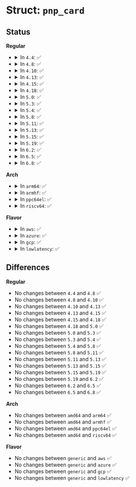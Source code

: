 # Struct: <code>pnp_card</code>

## Status
<b>Regular</b>
<ul>
<li>
<details>
<summary>In <code>4.4</code>: ✅</summary>

```c
struct pnp_card {
    struct device dev;
    unsigned char number;
    struct list_head global_list;
    struct list_head protocol_list;
    struct list_head devices;
    struct pnp_protocol *protocol;
    struct pnp_id *id;
    char name[50];
    unsigned char pnpver;
    unsigned char productver;
    unsigned int serial;
    unsigned char checksum;
    struct proc_dir_entry *procdir;
};
```
</details>
</li>
<li>
<details>
<summary>In <code>4.8</code>: ✅</summary>

```c
struct pnp_card {
    struct device dev;
    unsigned char number;
    struct list_head global_list;
    struct list_head protocol_list;
    struct list_head devices;
    struct pnp_protocol *protocol;
    struct pnp_id *id;
    char name[50];
    unsigned char pnpver;
    unsigned char productver;
    unsigned int serial;
    unsigned char checksum;
    struct proc_dir_entry *procdir;
};
```
</details>
</li>
<li>
<details>
<summary>In <code>4.10</code>: ✅</summary>

```c
struct pnp_card {
    struct device dev;
    unsigned char number;
    struct list_head global_list;
    struct list_head protocol_list;
    struct list_head devices;
    struct pnp_protocol *protocol;
    struct pnp_id *id;
    char name[50];
    unsigned char pnpver;
    unsigned char productver;
    unsigned int serial;
    unsigned char checksum;
    struct proc_dir_entry *procdir;
};
```
</details>
</li>
<li>
<details>
<summary>In <code>4.13</code>: ✅</summary>

```c
struct pnp_card {
    struct device dev;
    unsigned char number;
    struct list_head global_list;
    struct list_head protocol_list;
    struct list_head devices;
    struct pnp_protocol *protocol;
    struct pnp_id *id;
    char name[50];
    unsigned char pnpver;
    unsigned char productver;
    unsigned int serial;
    unsigned char checksum;
    struct proc_dir_entry *procdir;
};
```
</details>
</li>
<li>
<details>
<summary>In <code>4.15</code>: ✅</summary>

```c
struct pnp_card {
    struct device dev;
    unsigned char number;
    struct list_head global_list;
    struct list_head protocol_list;
    struct list_head devices;
    struct pnp_protocol *protocol;
    struct pnp_id *id;
    char name[50];
    unsigned char pnpver;
    unsigned char productver;
    unsigned int serial;
    unsigned char checksum;
    struct proc_dir_entry *procdir;
};
```
</details>
</li>
<li>
<details>
<summary>In <code>4.18</code>: ✅</summary>

```c
struct pnp_card {
    struct device dev;
    unsigned char number;
    struct list_head global_list;
    struct list_head protocol_list;
    struct list_head devices;
    struct pnp_protocol *protocol;
    struct pnp_id *id;
    char name[50];
    unsigned char pnpver;
    unsigned char productver;
    unsigned int serial;
    unsigned char checksum;
    struct proc_dir_entry *procdir;
};
```
</details>
</li>
<li>
<details>
<summary>In <code>5.0</code>: ✅</summary>

```c
struct pnp_card {
    struct device dev;
    unsigned char number;
    struct list_head global_list;
    struct list_head protocol_list;
    struct list_head devices;
    struct pnp_protocol *protocol;
    struct pnp_id *id;
    char name[50];
    unsigned char pnpver;
    unsigned char productver;
    unsigned int serial;
    unsigned char checksum;
    struct proc_dir_entry *procdir;
};
```
</details>
</li>
<li>
<details>
<summary>In <code>5.3</code>: ✅</summary>

```c
struct pnp_card {
    struct device dev;
    unsigned char number;
    struct list_head global_list;
    struct list_head protocol_list;
    struct list_head devices;
    struct pnp_protocol *protocol;
    struct pnp_id *id;
    char name[50];
    unsigned char pnpver;
    unsigned char productver;
    unsigned int serial;
    unsigned char checksum;
    struct proc_dir_entry *procdir;
};
```
</details>
</li>
<li>
<details>
<summary>In <code>5.4</code>: ✅</summary>

```c
struct pnp_card {
    struct device dev;
    unsigned char number;
    struct list_head global_list;
    struct list_head protocol_list;
    struct list_head devices;
    struct pnp_protocol *protocol;
    struct pnp_id *id;
    char name[50];
    unsigned char pnpver;
    unsigned char productver;
    unsigned int serial;
    unsigned char checksum;
    struct proc_dir_entry *procdir;
};
```
</details>
</li>
<li>
<details>
<summary>In <code>5.8</code>: ✅</summary>

```c
struct pnp_card {
    struct device dev;
    unsigned char number;
    struct list_head global_list;
    struct list_head protocol_list;
    struct list_head devices;
    struct pnp_protocol *protocol;
    struct pnp_id *id;
    char name[50];
    unsigned char pnpver;
    unsigned char productver;
    unsigned int serial;
    unsigned char checksum;
    struct proc_dir_entry *procdir;
};
```
</details>
</li>
<li>
<details>
<summary>In <code>5.11</code>: ✅</summary>

```c
struct pnp_card {
    struct device dev;
    unsigned char number;
    struct list_head global_list;
    struct list_head protocol_list;
    struct list_head devices;
    struct pnp_protocol *protocol;
    struct pnp_id *id;
    char name[50];
    unsigned char pnpver;
    unsigned char productver;
    unsigned int serial;
    unsigned char checksum;
    struct proc_dir_entry *procdir;
};
```
</details>
</li>
<li>
<details>
<summary>In <code>5.13</code>: ✅</summary>

```c
struct pnp_card {
    struct device dev;
    unsigned char number;
    struct list_head global_list;
    struct list_head protocol_list;
    struct list_head devices;
    struct pnp_protocol *protocol;
    struct pnp_id *id;
    char name[50];
    unsigned char pnpver;
    unsigned char productver;
    unsigned int serial;
    unsigned char checksum;
    struct proc_dir_entry *procdir;
};
```
</details>
</li>
<li>
<details>
<summary>In <code>5.15</code>: ✅</summary>

```c
struct pnp_card {
    struct device dev;
    unsigned char number;
    struct list_head global_list;
    struct list_head protocol_list;
    struct list_head devices;
    struct pnp_protocol *protocol;
    struct pnp_id *id;
    char name[50];
    unsigned char pnpver;
    unsigned char productver;
    unsigned int serial;
    unsigned char checksum;
    struct proc_dir_entry *procdir;
};
```
</details>
</li>
<li>
<details>
<summary>In <code>5.19</code>: ✅</summary>

```c
struct pnp_card {
    struct device dev;
    unsigned char number;
    struct list_head global_list;
    struct list_head protocol_list;
    struct list_head devices;
    struct pnp_protocol *protocol;
    struct pnp_id *id;
    char name[50];
    unsigned char pnpver;
    unsigned char productver;
    unsigned int serial;
    unsigned char checksum;
    struct proc_dir_entry *procdir;
};
```
</details>
</li>
<li>
<details>
<summary>In <code>6.2</code>: ✅</summary>

```c
struct pnp_card {
    struct device dev;
    unsigned char number;
    struct list_head global_list;
    struct list_head protocol_list;
    struct list_head devices;
    struct pnp_protocol *protocol;
    struct pnp_id *id;
    char name[50];
    unsigned char pnpver;
    unsigned char productver;
    unsigned int serial;
    unsigned char checksum;
    struct proc_dir_entry *procdir;
};
```
</details>
</li>
<li>
<details>
<summary>In <code>6.5</code>: ✅</summary>

```c
struct pnp_card {
    struct device dev;
    unsigned char number;
    struct list_head global_list;
    struct list_head protocol_list;
    struct list_head devices;
    struct pnp_protocol *protocol;
    struct pnp_id *id;
    char name[50];
    unsigned char pnpver;
    unsigned char productver;
    unsigned int serial;
    unsigned char checksum;
    struct proc_dir_entry *procdir;
};
```
</details>
</li>
<li>
<details>
<summary>In <code>6.8</code>: ✅</summary>

```c
struct pnp_card {
    struct device dev;
    unsigned char number;
    struct list_head global_list;
    struct list_head protocol_list;
    struct list_head devices;
    struct pnp_protocol *protocol;
    struct pnp_id *id;
    char name[50];
    unsigned char pnpver;
    unsigned char productver;
    unsigned int serial;
    unsigned char checksum;
    struct proc_dir_entry *procdir;
};
```
</details>
</li>
</ul>
<b>Arch</b>
<ul>
<li>
<details>
<summary>In <code>arm64</code>: ✅</summary>

```c
struct pnp_card {
    struct device dev;
    unsigned char number;
    struct list_head global_list;
    struct list_head protocol_list;
    struct list_head devices;
    struct pnp_protocol *protocol;
    struct pnp_id *id;
    char name[50];
    unsigned char pnpver;
    unsigned char productver;
    unsigned int serial;
    unsigned char checksum;
    struct proc_dir_entry *procdir;
};
```
</details>
</li>
<li>
<details>
<summary>In <code>armhf</code>: ✅</summary>

```c
struct pnp_card {
    struct device dev;
    unsigned char number;
    struct list_head global_list;
    struct list_head protocol_list;
    struct list_head devices;
    struct pnp_protocol *protocol;
    struct pnp_id *id;
    char name[50];
    unsigned char pnpver;
    unsigned char productver;
    unsigned int serial;
    unsigned char checksum;
    struct proc_dir_entry *procdir;
};
```
</details>
</li>
<li>
<details>
<summary>In <code>ppc64el</code>: ✅</summary>

```c
struct pnp_card {
    struct device dev;
    unsigned char number;
    struct list_head global_list;
    struct list_head protocol_list;
    struct list_head devices;
    struct pnp_protocol *protocol;
    struct pnp_id *id;
    char name[50];
    unsigned char pnpver;
    unsigned char productver;
    unsigned int serial;
    unsigned char checksum;
    struct proc_dir_entry *procdir;
};
```
</details>
</li>
<li>
<details>
<summary>In <code>riscv64</code>: ✅</summary>

```c
struct pnp_card {
    struct device dev;
    unsigned char number;
    struct list_head global_list;
    struct list_head protocol_list;
    struct list_head devices;
    struct pnp_protocol *protocol;
    struct pnp_id *id;
    char name[50];
    unsigned char pnpver;
    unsigned char productver;
    unsigned int serial;
    unsigned char checksum;
    struct proc_dir_entry *procdir;
};
```
</details>
</li>
</ul>
<b>Flavor</b>
<ul>
<li>
<details>
<summary>In <code>aws</code>: ✅</summary>

```c
struct pnp_card {
    struct device dev;
    unsigned char number;
    struct list_head global_list;
    struct list_head protocol_list;
    struct list_head devices;
    struct pnp_protocol *protocol;
    struct pnp_id *id;
    char name[50];
    unsigned char pnpver;
    unsigned char productver;
    unsigned int serial;
    unsigned char checksum;
    struct proc_dir_entry *procdir;
};
```
</details>
</li>
<li>
<details>
<summary>In <code>azure</code>: ✅</summary>

```c
struct pnp_card {
    struct device dev;
    unsigned char number;
    struct list_head global_list;
    struct list_head protocol_list;
    struct list_head devices;
    struct pnp_protocol *protocol;
    struct pnp_id *id;
    char name[50];
    unsigned char pnpver;
    unsigned char productver;
    unsigned int serial;
    unsigned char checksum;
    struct proc_dir_entry *procdir;
};
```
</details>
</li>
<li>
<details>
<summary>In <code>gcp</code>: ✅</summary>

```c
struct pnp_card {
    struct device dev;
    unsigned char number;
    struct list_head global_list;
    struct list_head protocol_list;
    struct list_head devices;
    struct pnp_protocol *protocol;
    struct pnp_id *id;
    char name[50];
    unsigned char pnpver;
    unsigned char productver;
    unsigned int serial;
    unsigned char checksum;
    struct proc_dir_entry *procdir;
};
```
</details>
</li>
<li>
<details>
<summary>In <code>lowlatency</code>: ✅</summary>

```c
struct pnp_card {
    struct device dev;
    unsigned char number;
    struct list_head global_list;
    struct list_head protocol_list;
    struct list_head devices;
    struct pnp_protocol *protocol;
    struct pnp_id *id;
    char name[50];
    unsigned char pnpver;
    unsigned char productver;
    unsigned int serial;
    unsigned char checksum;
    struct proc_dir_entry *procdir;
};
```
</details>
</li>
</ul>

## Differences
<b>Regular</b>
<ul>
<li>
No changes between <code>4.4</code> and <code>4.8</code> ✅
</li>
<li>
No changes between <code>4.8</code> and <code>4.10</code> ✅
</li>
<li>
No changes between <code>4.10</code> and <code>4.13</code> ✅
</li>
<li>
No changes between <code>4.13</code> and <code>4.15</code> ✅
</li>
<li>
No changes between <code>4.15</code> and <code>4.18</code> ✅
</li>
<li>
No changes between <code>4.18</code> and <code>5.0</code> ✅
</li>
<li>
No changes between <code>5.0</code> and <code>5.3</code> ✅
</li>
<li>
No changes between <code>5.3</code> and <code>5.4</code> ✅
</li>
<li>
No changes between <code>5.4</code> and <code>5.8</code> ✅
</li>
<li>
No changes between <code>5.8</code> and <code>5.11</code> ✅
</li>
<li>
No changes between <code>5.11</code> and <code>5.13</code> ✅
</li>
<li>
No changes between <code>5.13</code> and <code>5.15</code> ✅
</li>
<li>
No changes between <code>5.15</code> and <code>5.19</code> ✅
</li>
<li>
No changes between <code>5.19</code> and <code>6.2</code> ✅
</li>
<li>
No changes between <code>6.2</code> and <code>6.5</code> ✅
</li>
<li>
No changes between <code>6.5</code> and <code>6.8</code> ✅
</li>
</ul>
<b>Arch</b>
<ul>
<li>
No changes between <code>amd64</code> and <code>arm64</code> ✅
</li>
<li>
No changes between <code>amd64</code> and <code>armhf</code> ✅
</li>
<li>
No changes between <code>amd64</code> and <code>ppc64el</code> ✅
</li>
<li>
No changes between <code>amd64</code> and <code>riscv64</code> ✅
</li>
</ul>
<b>Flavor</b>
<ul>
<li>
No changes between <code>generic</code> and <code>aws</code> ✅
</li>
<li>
No changes between <code>generic</code> and <code>azure</code> ✅
</li>
<li>
No changes between <code>generic</code> and <code>gcp</code> ✅
</li>
<li>
No changes between <code>generic</code> and <code>lowlatency</code> ✅
</li>
</ul>
